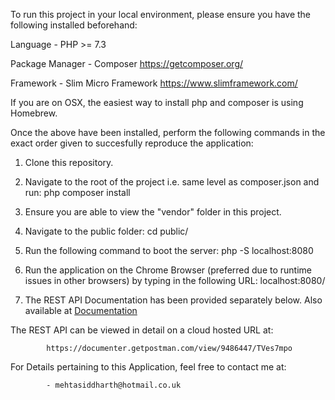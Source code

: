 To run this project in your local environment, please ensure you have the following installed beforehand:

Language - PHP >= 7.3

Package Manager - Composer ​https://getcomposer.org/

Framework - Slim Micro Framework ​https://www.slimframework.com/

If you are on OSX, the easiest way to install php and composer is using Homebrew.

Once the above have been installed, perform the following commands in the exact order given to succesfully reproduce the application:

1. Clone this repository.

2. Navigate to the root of the project i.e. same level as composer.json and run:
            php composer install

3. Ensure you are able to view the "vendor" folder in this project.

4. Navigate to the public folder:
            cd public/

5. Run the following command to boot the server:
            php -S localhost:8080

6. Run the application on the Chrome Browser (preferred due to runtime issues in other browsers) by typing in the following URL:
            localhost:8080/

7. The REST API Documentation has been provided separately below. Also available at [Documentation](REST_API)

The REST API can be viewed in detail on a cloud hosted URL at:

            https://documenter.getpostman.com/view/9486447/TVes7mpo

For Details pertaining to this Application, feel free to contact me at:

            - mehtasiddharth@hotmail.co.uk


